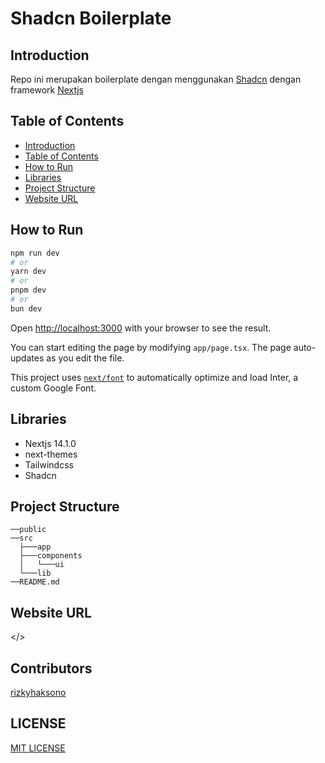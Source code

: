 # Shadcn Boilerplate

## Introduction

Repo ini merupakan boilerplate dengan menggunakan [Shadcn](https://ui.shadcn.com/) dengan framework [Nextjs](https://nextjs.org/)

## Table of Contents

- [Introduction](#introduction)
- [Table of Contents](#table-of-contents)
- [How to Run](#how-to-run)
- [Libraries](#libraries)
- [Project Structure](#project-structure)
- [Website URL](#website-url)

## How to Run

```bash
npm run dev
# or
yarn dev
# or
pnpm dev
# or
bun dev
```

Open [http://localhost:3000](http://localhost:3000) with your browser to see the result.

You can start editing the page by modifying `app/page.tsx`. The page auto-updates as you edit the file.

This project uses [`next/font`](https://nextjs.org/docs/basic-features/font-optimization) to automatically optimize and load Inter, a custom Google Font.

## Libraries

- Nextjs 14.1.0
- next-themes
- Tailwindcss
- Shadcn

## Project Structure

```
──public
──src
  ├───app
  ├───components
  │   └───ui
  └───lib
──README.md
```

## Website URL

</>

## Contributors

[rizkyhaksono](https://github.com/rizkyhaksono)

## LICENSE

[MIT LICENSE](./LICENSE)
